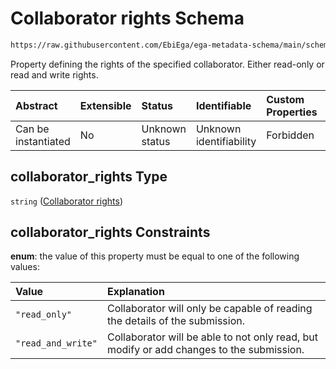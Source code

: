 # Collaborator rights Schema

```txt
https://raw.githubusercontent.com/EbiEga/ega-metadata-schema/main/schemas/EGA.submission.json#/properties/additional_collaborators/items/properties/collaborator_rights
```

Property defining the rights of the specified collaborator. Either read-only or read and write rights.

| Abstract            | Extensible | Status         | Identifiable            | Custom Properties | Additional Properties | Access Restrictions | Defined In                                                                           |
| :------------------ | :--------- | :------------- | :---------------------- | :---------------- | :-------------------- | :------------------ | :----------------------------------------------------------------------------------- |
| Can be instantiated | No         | Unknown status | Unknown identifiability | Forbidden         | Allowed               | none                | [EGA.submission.json\*](../../../schemas/EGA.submission.json "open original schema") |

## collaborator\_rights Type

`string` ([Collaborator rights](ega-20-properties-submission-collaborator-details-collaborator-properties-collaborator-rights.md))

## collaborator\_rights Constraints

**enum**: the value of this property must be equal to one of the following values:

| Value              | Explanation                                                                              |
| :----------------- | :--------------------------------------------------------------------------------------- |
| `"read_only"`      | Collaborator will only be capable of reading the details of the submission.              |
| `"read_and_write"` | Collaborator will be able to not only read, but modify or add changes to the submission. |
